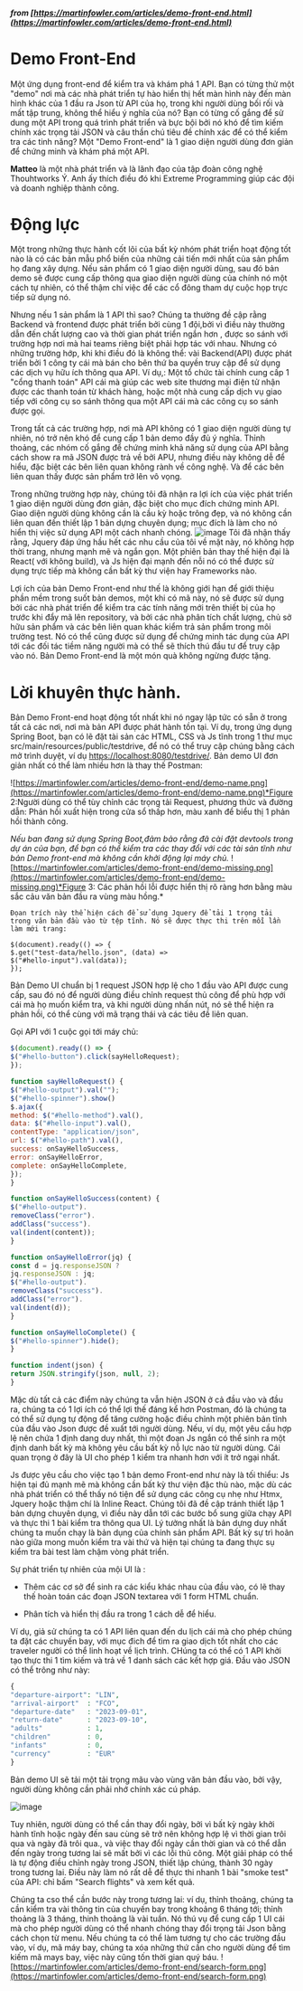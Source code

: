 ##### from [https://martinfowler.com/articles/demo-front-end.html](https://martinfowler.com/articles/demo-front-end.html)

# Demo Front-End

Một ứng dụng front-end để kiểm tra và khám phá 1 API.
Bạn có từng thử một "demo" nơi mà các nhà phát triển tự hào hiển thị hết màn hình  này đến màn hình khác của 1 đầu ra Json từ API của họ, trong khi người dùng bối rối và mất tập trung, không thể hiểu ý nghĩa của nó? Bạn có từng cố gắng để sử dung một API trong quá trình phát triển và bực bội bởi nó khó để tìm kiếm chính xác trọng tải JSON và câu thần chú tiêu đề chính xác để có thể kiểm tra các tinh năng? Một "Demo Front-end" là 1 giao diện người dùng đơn giản để chứng minh và khám phá một API.

**Matteo** là một nhà phát triển và là lãnh đạo của tập đoàn công nghệ Thouhtworks Ý. Anh ấy thích điều đó khi Extreme Programming giúp các đội và doanh nghiệp thành công.  


# Động lực 

Một trong những thực hành cốt lõi của bất kỳ nhóm phát triển hoạt động tốt nào là có các bản mẫu phổ biến của những cải tiến mới nhất của sản phẩm họ đang xây dựng. Nếu sản phẩm có 1 giao diện người dùng, sau đó bản demo sẽ được cung cấp thông qua giao diện người dùng của chính nó một cách tự nhiên, có thể thậm chí việc để các cổ đông tham dự cuộc họp trực tiếp sử dụng nó. 

Nhưng nếu 1 sản phẩm là 1 API thì sao? Chúng ta thường đề cập rằng Backend và frontend được phát triển bởi cùng 1 đội,bởi vì điều này thường dẫn đến chất lượng cao  và thời gian phát triển ngắn hơn , được so sánh với trường hợp nơi mà hai teams riêng biệt phải hợp tác với nhau. Nhưng có những trường hớp, khi khi điều đó là không thể: vài Backend(API) được phát triển bởi 1 công ty cái mà bán cho bên thứ ba quyền truy cập để sử dụng các dịch vụ hữu ích thông qua API. Ví dụ,: Một tổ chức tài chính cung cấp 1 "cổng thanh toán" API cái mà giúp các web site thương mại điện tử nhận được các thanh toán từ khách hàng, hoặc một nhà cung cấp dịch vụ giao tiếp với công cụ so sánh thông qua một API cái mà các công cụ so sánh được gọi. 

Trong tất cả các trường hợp, nơi mà API không có 1 giao diện người dùng tự nhiên, nó trở nên khó để cung cấp 1 bản demo đầy đủ ý nghĩa. Thỉnh thoảng, các nhóm cố gắng để chứng minh khả năng sử dụng của API bằng cách show ra mã JSON được trả về bởi APU, nhưng điều này không dễ để hiểu, đặc biệt các bên liên quan không rành về công nghệ. Và để các bên liên quan thấy được sản phẩm trở lên vô vọng. 

Trong những trường hợp này, chúng tôi đã nhận ra lợi ích của việc phát triển 1 giao diện người dùng đơn giản, đặc biệt cho mục đích chứng minh API. Giao diện người dùng không cần là cầu kỳ hoặc trông đẹp, và nó không cần liên quan đến thiết lập 1 bản dựng chuyên dụng; mục đích là làm cho nó hiển thị việc sử dụng API một cách nhanh chóng. 
![image](https://martinfowler.com/articles/demo-front-end/interface.png)
Tôi đã nhận thấy rằng, Jquery đáp ứng hầu hết các nhu cầu của tôi về mặt này, nó không hợp thời trang, nhưng mạnh mẽ và ngắn gọn. Một phiên bản thay thế hiện đại là React( với không build), và Js hiện đại mạnh đến nỗi nó có thể được sử dụng trực tiếp mà không cần bất kỳ thư viện hay Frameworks nào.


Lợi ích của bản Demo Front-end như thế là không giới hạn để giới thiệu phần mềm trong suốt bản demos, một khi có mã này, nó sẽ được sử dụng bởi các nhà phát triển để kiểm tra các tính năng mới trên thiết bị của họ trước khi đẩy mã lên repository, và bởi các nhà phân tích chất lượng, chủ sở hữu sản phẩm và các bên liên quan khác kiểm trả sản phẩm trong môi trường test. Nó có thể cũng được sử dụng để chứng minh tác dụng của API tới các đối tác tiềm năng người mà có thể sẽ thích thú đầu tư để truy cập vào nó. Bản Demo Front-end là một món quà không ngừng được tặng. 

# Lời khuyên thực hành. 

Bản Demo Front-end hoạt động tốt nhất khi nó ngay lập tức có sẵn ở trong tất cả các nơi, nơi mà bản API được phát hành tồn tại. Ví dụ, trong ứng dụng Spring Boot, bạn có lẽ đặt tài sản  các HTML, CSS và Js tĩnh  trong 1 thư mục src/main/resources/public/testdrive, để nó có thể truy cập chúng bằng cách mở trình duyệt, ví dụ [https://localhost:8080/testdrive/](https://localhost:8080/testdrive/). Bản demo UI đơn giản nhất có thể làm nhiều hơn là thay thế Postman: 

![https://martinfowler.com/articles/demo-front-end/demo-name.png](https://martinfowler.com/articles/demo-front-end/demo-name.png)*Figure 2:Người dùng có thể tùy chỉnh các trọng tải Request, phương thức và đường dẫn: Phản hồi xuất hiện trong cửa sổ thấp hơn, màu xanh để biểu thị 1 phản hồi thành công.



*Nếu ban đang sử dụng Spring Boot,đảm bảo rằng đã cài đặt devtools trong dự án của bạn, để bạn có thể kiểm tra các thay đổi với các tài sản tĩnh như bản Demo front-end mà không cần khởi động lại máy chủ.* 
![https://martinfowler.com/articles/demo-front-end/demo-missing.png](https://martinfowler.com/articles/demo-front-end/demo-missing.png)*Figure 3: Các phản hồi lỗi được hiển thị rõ ràng hơn bằng màu sắc cảu văn bản đầu ra vùng màu hồng.*

    Đọan trích này thể hiện cách để sử dụng Jquery để tải 1 trọng tải trong văn bản đầu vào từ tệp tĩnh. Nó sẽ được thực thi trên mỗi lần làm mới trang: 

    $(document).ready(() => {
    $.get("test-data/hello.json", (data) =>
    $("#hello-input").val(data));
    });



Bản Demo UI chuẩn bị 1 request JSON hợp lệ cho 1 đầu vào API được cung cấp, sau đó nó để người dùng điều chỉnh request thủ công để phù hợp với cái mà họ muốn kiểm tra, và khi  người dùng nhấn nút, nó sẽ thể hiện ra phản hồi, có thể cùng với mã trạng thái và các tiêu đề liên quan. 

Gọi API với 1 cuộc gọi tới máy chủ: 

```javascript
$(document).ready(() => {
$("#hello-button").click(sayHelloRequest);
});

function sayHelloRequest() {
$("#hello-output").val("");
$("#hello-spinner").show()
$.ajax({
method: $("#hello-method").val(),
data: $("#hello-input").val(),
contentType: "application/json",
url: $("#hello-path").val(),
success: onSayHelloSuccess,
error: onSayHelloError,
complete: onSayHelloComplete,
});
}

function onSayHelloSuccess(content) {
$("#hello-output").
removeClass("error").
addClass("success").
val(indent(content));
}

function onSayHelloError(jq) {
const d = jq.responseJSON ?
jq.responseJSON : jq;
$("#hello-output").
removeClass("success").
addClass("error").
val(indent(d));
}

function onSayHelloComplete() {
$("#hello-spinner").hide();
}

function indent(json) {
return JSON.stringify(json, null, 2);
}

```
 Mặc dù tất cả các điểm này chúng ta vẫn hiện JSON ở cả đầu vào và đầu ra, chúng ta có 1 lợi ích có thể lợi thế đáng kể hơn Postman, đó là chúng ta có thể sử dụng tự động để tăng cường hoặc điều chỉnh một phiên bản tĩnh của đầu vào Json được đề xuất tới người dùng. Nếu, ví dụ, một yêu cầu hợp lệ nên chứa 1 định dang duy nhất, thì một đoạn Js ngắn có thể sinh ra một định danh bất kỳ mà không yêu cầu bất kỳ nỗ lực nào từ người dùng. Cái quan trọng ở đây là UI cho phép 1 kiểm tra nhanh hơn với ít trở ngại nhất.

Js được yêu cầu cho việc tạo 1 bản demo Front-end như này là tối thiểu: Js hiện tại đủ mạnh mẽ mà không cần bất kỳ thư viện đặc thù nào, mặc dù các nhà phát triển có thể thấy nó tiện để sử dụng các công cụ nhẹ như Htmx, Jquery hoặc thậm chí là Inline React. Chúng tôi đã đề cập tránh thiết lập 1 bản dựng chuyên dụng, vì điều này dẫn tới các bước bổ sung giữa chạy API và thực thi 1 bài kiểm tra thông qua UI. Lý tưởng nhất là bản dựng duy nhất chúng ta muốn chạy là bản dụng của chính sản phẩm API. Bất kỳ sự trì hoãn nào giữa mong muốn kiểm tra vài thứ và hiện tại chúng ta đang thực sụ kiểm tra bài test làm chậm vòng phát triển. 

Sự phát triển tự nhiên của mội UI là : 

- Thêm các cơ sở để sinh ra các kiểu khác nhau của đầu vào, có lẽ thay thế hoàn toán các đoạn JSON textarea với 1 form HTML chuẩn. 

- Phân tích và hiển thị đầu ra trong 1 cách dễ để hiểu. 

Ví dụ, giả sử chúng ta có 1 API liên quan đến du lịch cái mà cho phép chúng ta đặt các chuyến bay, với mục đich để tìm ra giao dịch tốt nhất cho các traveler người có thể linh hoạt về lịch trình. CHúng ta có thể có 1 API khởi tạo thực thi 1 tìm kiếm và trả về 1 danh sách các kết hợp giá. Đầu vào JSON có thể trông như này: 
```php
{
"departure-airport": "LIN",
"arrival-airport"  : "FCO",
"departure-date"   : "2023-09-01",
"return-date"      : "2023-09-10",
"adults"           : 1,
"children"         : 0,
"infants"          : 0,
"currency"         : "EUR"
}
```

Bản demo UI sẽ tải một tải trọng mãu vào vùng văn bản đầu vào, bởi vậy, người dùng không cần phải nhớ chính xác cú pháp. 

![image](https://martinfowler.com/articles/demo-front-end/search-json.png)


Tuy nhiên, người dùng có thể cần thay đổi ngày, bởi vì bất kỳ ngày khởi hành tĩnh hoặc ngày đến sau cùng sẽ trở nên không hợp lệ vì thời gian trôi qua và ngày đã trôi qua., và việc thay đổi ngày cần thời gian và có thể dẫn đến ngày trong tương lai sẽ mất bởi vì các lỗi thủ công. Một giải pháp có thể là tự động điều chỉnh ngày trong JSON, thiết lập chúng, thành 30 ngày trong tương lai. Điều này làm nó rất dễ để thực thi nhanh 1 bài "smoke test" của API: chỉ bấm "Search flights" và xem kết quả. 

Chúng ta cso thể cần bước này trong tương lai: ví dụ, thỉnh thoảng, chúng ta cần kiểm tra vài thông tin của chuyến bay trong khoảng 6 tháng tới; thỉnh thoảng là 3 tháng, thinh thoảng là vài tuần. Nó thú vụ để cung cấp 1 UI cái mà cho phép người dùng có thể nhanh chóng thay đổi trọng tải Json bằng cách chọn từ menu. Nếu chúng ta có thể làm tương tự cho các trường đầu vào, ví dụ, mã máy bay, chúng ta xóa những thứ cần cho người dùng để tìm kiếm mã mays bay, việc này cũng tốn thời gian quý báu. 
![https://martinfowler.com/articles/demo-front-end/search-form.png](https://martinfowler.com/articles/demo-front-end/search-form.png)
